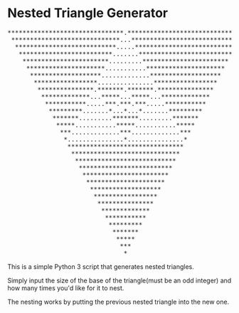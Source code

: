# Nested Triangle Generator

<pre>
*******************************.*******************************
 *****************************...***************************** 
  ***************************.....***************************  
   *************************.......*************************   
    ***********************.........***********************    
     *********************...........*********************     
      *******************.............*******************      
       *****************...............*****************       
        ***************.*******.*******.***************        
         *************...*****...*****...*************         
          ***********.....***.***.***.....***********          
           *********.......*...*...*.......*********           
            *******.........*******.........*******            
             *****...........*****...........*****             
              ***.............***.............***              
               *...............*...............*               
                *******************************                
                 *****************************                 
                  ***************************                  
                   *************************                   
                    ***********************                    
                     *********************                     
                      *******************                      
                       *****************                       
                        ***************                        
                         *************                         
                          ***********                          
                           *********                           
                            *******                            
                             *****                             
                              ***                              
                               *                               
</pre>

This is a simple Python 3 script that generates nested triangles. 

Simply input the size of the base of the triangle(must be an odd integer) and how many times you'd like for it to nest.

The nesting works by putting the previous nested triangle into the new one.
